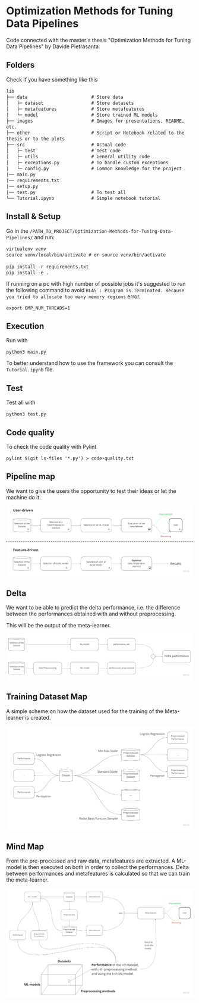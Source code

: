 # Optimization Methods for Tuning Data Pipelines

Code connected with the master's thesis "Optimization Methods for Tuning Data Pipelines" by Davide Pietrasanta.

## Folders

Check if you have something like this

```text
lib
├── data                        # Store data
│   ├─ dataset                  # Store datasets
│   ├─ metafeatures             # Store metafeatures
│   └─ model                    # Store trained ML models
├── images                      # Images for presentations, README, etc.
├── other                       # Script or Notebook related to the thesis or to the plots
├── src                         # Actual code
│   ├─ test                     # Test code
│   ├─ utils                    # General utility code
│   ├─ exceptions.py            # To handle custom exceptions
|   └─ config.py                # Common knowledge for the project
|── main.py
|── requirements.txt
|── setup.py
|── test.py                     # To test all
└── Tutorial.ipynb              # Simple notebook tutorial
```

## Install & Setup

Go in the `/PATH_TO_PROJECT/Optimization-Methods-for-Tuning-Data-Pipelines/` and run:

```console
virtualenv venv
source venv/local/bin/activate # or source venv/bin/activate

pip install -r requirements.txt
pip install -e .
```

If running on a pc with high number of possible jobs
it's suggested to run the following command to avoid
`BLAS : Program is Terminated. Because you tried to allocate too many memory regions` error.

```console
export OMP_NUM_THREADS=1
```

<!---
    export OPENBLAS_NUM_THREADS=1
    export GOTO_NUM_THREADS=1
    export OMP_NUM_THREADS=1
    
    The most important is "export OMP_NUM_THREADS=1"
    the other are just precautions
--->

## Execution

Run with

```python3
python3 main.py
```

To better understand how to use the framework you can consult the `Tutorial.ipynb` file.

## Test

Test all with

```python3
python3 test.py
```

## Code quality

To check the code quality with Pylint

```console
pylint $(git ls-files '*.py') > code-quality.txt
```

## Pipeline map

We want to give the users the opportunity to test their ideas or let the machine do it.

![Pipeline map](/images/Pipeline.jpg)

## Delta

We want to be able to predict the delta performance, i.e. the difference between the performances obtained with and without preprocessing.

This will be the output of the meta-learner.

![Delta](/images/Delta.jpg)

## Training Dataset Map

A simple scheme on how the dataset used for the training of the Meta-learner is created.

![Dataset map](/images/Dataset%20Map.jpg)

## Mind Map

From the pre-processed and raw data, metafeatures are extracted. A ML-model is then executed on both in order to collect the performances. Delta between performances and metafeatures is calculated so that we can train the meta-learner.

![Mind map](/images/Mind%20Map.jpg)
